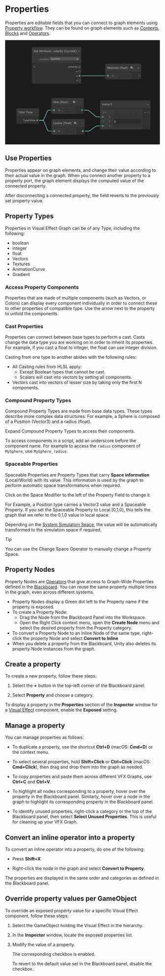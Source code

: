 # Properties

Properties are editable fields that you can connect to graph elements using [Property workflow](GraphLogicAndPhilosophy.md). They can be found on graph elements such as  [Contexts](Contexts.md),  [Blocks](Blocks.md) and [Operators](Operators.md).

![Two examples of using properties in a VFX Graph. In the first example, a blue line indicates that a Get Attribute: velocity (Current) Operator has its y output property connected to the X input of a Absolute (float) Operator. In the second example, a Total Time Operator outputs into the X parameters of both a Sine (float) Operator and a Cosine (float) Operator, which in turn output into the X and Y input parameters of a Vector3 Operator.](Images/PropertyComponents.png)

## Use Properties

Properties appear on graph elements, and change their value according to their actual value in the graph. When you connect another property to a property port, the graph element displays the computed value of the connected property.

After disconnecting a connected property, the field reverts to the previously set property value.

## Property Types

Properties in Visual Effect Graph can be of any Type, including the following:

* boolean
* integer
* float
* Vectors
* Textures
* AnimationCurve
* Gradient

### Access Property Components

Properties that are made of multiple components (such as Vectors, or Colors) can display every component individually in order to connect these to other properties of compatible type. Use the arrow next to the property to unfold the components.

### Cast Properties

Properties can connect between base types to perform a cast. Casts change the data type you are working on in order to inherit its properties. For example, if you cast a float to integer, the float can use integer division.

Casting from one type to another abides with the following rules:

* All Casting rules from HLSL apply:
  * Except Boolean types that cannot be cast.
  * Scalars will cast into vectors by setting all components.
* Vectors cast into vectors of lesser size by taking only the first N components.

### Compound Property Types

Compound Property Types are made from base data types. These types describe more complex data structures. For example, a Sphere is composed of a Position (Vector3) and a radius (float).

Expand Compound Property Types to access their components.

To access components in a script, add an underscore before the component name. For example to access the `radius` component of `MySphere`, use `MySphere_radius`.

### Spaceable Properties

Spaceable Properties are Property Types that carry **Space information** (Local/World) with its value. This information is used by the graph to perform automatic space transformations when required.

Click on the Space Modifier to the left of the Property Field to change it.

For Example, a Position type carries a Vector3 value and a Spaceable Property. If you set the Spaceable Property to Local [0,1,0], this tells the graph that we refer to the 0,1,0 value in local space.

Depending on the [System Simulation Space](Systems.md#system-spaces), the value will be automatically transformed to the simulation space if required.

> [!TIP]
> You can use the Change Space Operator to manually change a Property Space.

## Property Nodes

Property Nodes are [Operators](Operators.md) that give access to Graph-Wide Properties defined in the [Blackboard](Blackboard.md). You can reuse the same property multiple times in the graph, even across different systems.

* Property Nodes display a Green dot left to the Property name if the property is exposed.
* To create a Property Node:
  * Drag the Node from the Blackboard Panel into the Workspace.
  * Open the Right Click context menu, open the **Create Node** menu and select the desired property from the Property category.
* To convert a Property Node to an Inline Node of the same type, right-click the property Node and select **Convert to Inline**
* When you delete a property from the Blackboard, Unity also deletes its property Node instances from the graph.

## Create a property

To create a new property, follow these steps:

1. Select the **+** button in the top-left corner of the Blackboard panel.

1. Select **Property** and choose a category.

To display a property in the **Properties** section of the **Inspector** window for a [Visual Effect](VisualEffectComponent.md) component, enable the **Exposed** setting.

## Manage a property

You can manage properties as follows:

- To duplicate a property, use the shortcut **Ctrl+D** (macOS: **Cmd+D**) or the context menu.

- To select several properties, hold **Shift+Click** or **Ctrl+Click** (macOS: **Cmd+Click**), then drag and drop them into the graph as needed.

- To copy properties and paste them across different VFX Graphs, use **Ctrl+C** and **Ctrl+V**.

- To highlight all nodes corresponding to a property, hover over the property in the Blackboard panel. Similarly, hover over a node in the graph to highlight its corresponding property in the Blackboard panel.

- To identify unused properties, right-click a category or the top of the Blackboard panel, then select **Select Unused Properties**. This is useful for cleaning up your VFX Graph.

## Convert an inline operator into a property

To convert an inline operator into a property, do one of the following:

- Press **Shift+X**

- Right-click the node in the graph and select **Convert to Property**.

The properties are displayed in the same order and categories as defined in the Blackboard panel.

## Override property values per GameObject

To override an exposed property value for a specific Visual Effect component, follow these steps:

1. Select the GameObject holding the Visual Effect in the hierarchy.

1. In the **Inspector** window, locate the exposed properties list.

1. Modify the value of a property.

	The corresponding checkbox is enabled.

	To revert to the default value set in the Blackboard panel, disable the checkbox.
